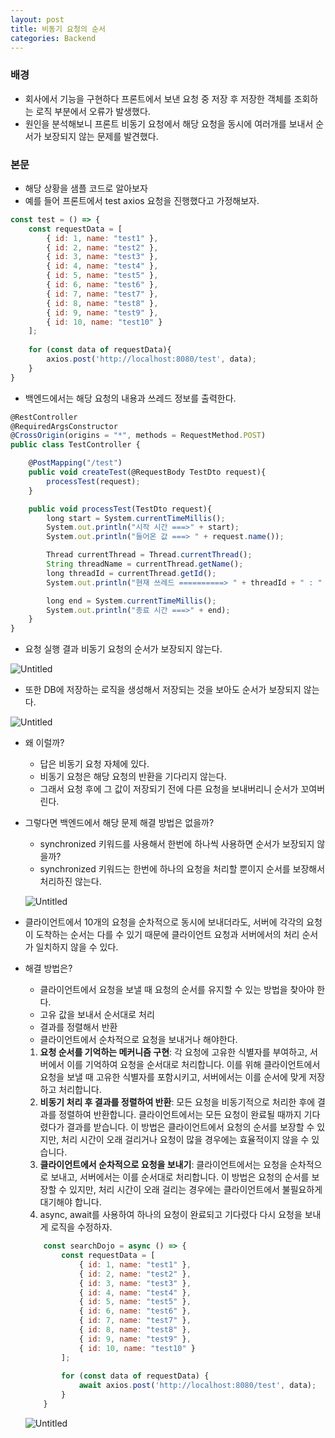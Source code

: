```yaml
---
layout: post
title: 비동기 요청의 순서
categories: Backend
---
```



### 배경

- 회사에서 기능을 구현하다 프론트에서 보낸 요청 중 저장 후 저장한 객체를 조회하는 로직 부분에서 오류가 발생했다.
- 원인을 분석해보니 프론트 비동기 요청에서 해당 요청을 동시에 여러개를 보내서 순서가 보장되지 않는 문제를 발견했다.

### 본문

- 해당 상황을 샘플 코드로 알아보자
- 예를 들어 프론트에서 test axios 요청을 진행했다고 가정해보자.

```jsx
const test = () => {
	const requestData = [
	    { id: 1, name: "test1" },
	    { id: 2, name: "test2" },
	    { id: 3, name: "test3" },
	    { id: 4, name: "test4" },
	    { id: 5, name: "test5" },
	    { id: 6, name: "test6" },
	    { id: 7, name: "test7" },
	    { id: 8, name: "test8" },
	    { id: 9, name: "test9" },
	    { id: 10, name: "test10" }
	];
	
	for (const data of requestData){
	    axios.post('http://localhost:8080/test', data);
	}
}
```

- 백엔드에서는 해당 요청의 내용과 쓰레드 정보를 출력한다.

```jsx
@RestController
@RequiredArgsConstructor
@CrossOrigin(origins = "*", methods = RequestMethod.POST)
public class TestController {

    @PostMapping("/test")
    public void createTest(@RequestBody TestDto request){
        processTest(request);
    }

    public void processTest(TestDto request){
        long start = System.currentTimeMillis();
        System.out.println("시작 시간 ===>" + start);
        System.out.println("들어온 값 ===> " + request.name());

        Thread currentThread = Thread.currentThread();
        String threadName = currentThread.getName();
        long threadId = currentThread.getId();
        System.out.println("현재 쓰레드 ==========> " + threadId + " : " + threadName);

        long end = System.currentTimeMillis();
        System.out.println("종료 시간 ===>" + end);
    }
}

```

- 요청 실행 결과 비동기 요청의 순서가 보장되지 않는다.

![Untitled](https://prod-files-secure.s3.us-west-2.amazonaws.com/f3f46391-2d7d-4cbc-9fe4-d9363de7a908/dafef7b3-3726-40b2-a54a-82e06746ce69/Untitled.png)

- 또한 DB에 저장하는 로직을 생성해서 저장되는 것을 보아도 순서가 보장되지 않는다.

![Untitled](https://prod-files-secure.s3.us-west-2.amazonaws.com/f3f46391-2d7d-4cbc-9fe4-d9363de7a908/1f24429a-8403-4d77-98d0-60a6ed1a4f46/Untitled.png)

- 왜 이럴까?
    - 답은 비동기 요청 자체에 있다.
    - 비동기 요청은 해당 요청의 반환을 기다리지 않는다.
    - 그래서 요청 후에 그 값이 저장되기 전에 다른 요청을 보내버리니 순서가 꼬여버린다.
- 그렇다면 백엔드에서 해당 문제 해결 방법은 없을까?
    - synchronized 키워드를 사용해서 한번에 하나씩 사용하면 순서가 보장되지 않을까?
    - synchronized 키워드는 한번에 하나의 요청을 처리할 뿐이지 순서를 보장해서 처리하진 않는다.
    
    ![Untitled](https://prod-files-secure.s3.us-west-2.amazonaws.com/f3f46391-2d7d-4cbc-9fe4-d9363de7a908/8cd8e647-a05b-4c0e-9682-62a9130fb4cb/Untitled.png)
    
- 클라이언트에서 10개의 요청을 순차적으로 동시에 보내더라도, 서버에 각각의 요청이 도착하는 순서는 다를 수 있기 때문에 클라이언트 요청과 서버에서의 처리 순서가 일치하지 않을 수 있다.
- 해결 방법은?
    - 클라이언트에서 요청을 보낼 때 요청의 순서를 유지할 수 있는 방법을 찾아야 한다.
    - 고유 값을 보내서 순서대로 처리
    - 결과를 정렬해서 반환
    - 클라이언트에서 순차적으로 요청을 보내거나 해야한다.
    
    1. **요청 순서를 기억하는 메커니즘 구현**: 각 요청에 고유한 식별자를 부여하고, 서버에서 이를 기억하여 요청을 순서대로 처리합니다. 이를 위해 클라이언트에서 요청을 보낼 때 고유한 식별자를 포함시키고, 서버에서는 이를 순서에 맞게 저장하고 처리합니다.
    2. **비동기 처리 후 결과를 정렬하여 반환**: 모든 요청을 비동기적으로 처리한 후에 결과를 정렬하여 반환합니다. 클라이언트에서는 모든 요청이 완료될 때까지 기다렸다가 결과를 받습니다. 이 방법은 클라이언트에서 요청의 순서를 보장할 수 있지만, 처리 시간이 오래 걸리거나 요청이 많을 경우에는 효율적이지 않을 수 있습니다.
    3. **클라이언트에서 순차적으로 요청을 보내기**: 클라이언트에서는 요청을 순차적으로 보내고, 서버에서는 이를 순서대로 처리합니다. 이 방법은 요청의 순서를 보장할 수 있지만, 처리 시간이 오래 걸리는 경우에는 클라이언트에서 불필요하게 대기해야 합니다.
    4. async, await를 사용하여 하나의 요청이 완료되고 기다렸다 다시 요청을 보내게 로직을 수정하자.
    
    ```jsx
        const searchDojo = async () => {
            const requestData = [
                { id: 1, name: "test1" },
                { id: 2, name: "test2" },
                { id: 3, name: "test3" },
                { id: 4, name: "test4" },
                { id: 5, name: "test5" },
                { id: 6, name: "test6" },
                { id: 7, name: "test7" },
                { id: 8, name: "test8" },
                { id: 9, name: "test9" },
                { id: 10, name: "test10" }
            ];
        
            for (const data of requestData) {
                await axios.post('http://localhost:8080/test', data);
            }
        }
    ```
    
    ![Untitled](https://prod-files-secure.s3.us-west-2.amazonaws.com/f3f46391-2d7d-4cbc-9fe4-d9363de7a908/5ba46d94-fb7a-4f50-8801-c49a94df59ea/Untitled.png)